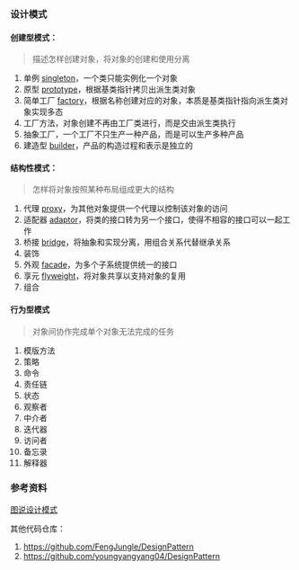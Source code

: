 ### 设计模式

#### 创建型模式：

> 描述怎样创建对象，将对象的创建和使用分离

1. 单例 [singleton](/singleton)，一个类只能实例化一个对象
2. 原型 [prototype](/prototype)，根据基类指针拷贝出派生类对象
3. 简单工厂 [factory](/factory)，根据名称创建对应的对象，本质是基类指针指向派生类对象实现多态
4. 工厂方法，对象创建不再由工厂类进行，而是交由派生类执行
5. 抽象工厂，一个工厂不只生产一种产品，而是可以生产多种产品
6. 建造型 [builder](/builder)，产品的构造过程和表示是独立的

#### 结构性模式：

> 怎样将对象按照某种布局组成更大的结构

1. 代理 [proxy](/proxy)，为其他对象提供一个代理以控制该对象的访问
2. 适配器 [adaptor](/adaptor)，将类的接口转为另一个接口，使得不相容的接口可以一起工作
3. 桥接 [bridge](/bridge)，将抽象和实现分离，用组合关系代替继承关系
4. 装饰
5. 外观 [facade](/facade)，为多个子系统提供统一的接口
6. 享元 [flyweight](/flyweight)，将对象共享以支持对象的复用
7. 组合

#### 行为型模式

> 对象间协作完成单个对象无法完成的任务

1. 模版方法
2. 策略
3. 命令
4. 责任链
5. 状态
6. 观察者
7. 中介者
8. 迭代器
9. 访问者
10. 备忘录
11. 解释器

### 参考资料

[图说设计模式](https://design-patterns.readthedocs.io/zh-cn/latest/index.html)

其他代码仓库：

1. https://github.com/FengJungle/DesignPattern
2. https://github.com/youngyangyang04/DesignPattern


